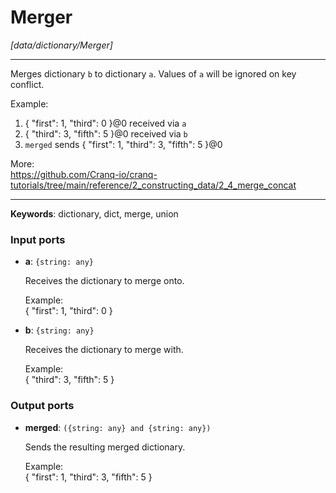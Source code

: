 # Merger

_[data/dictionary/Merger]_

---

Merges dictionary `b` to dictionary `a`. Values of `a` will be ignored on key conflict.  
  
Example:  
1. { "first": 1, "third": 0 }@0 received via `a`  
2. { "third": 3, "fifth": 5 }@0 received via `b`  
3. `merged` sends { "first": 1, "third": 3, "fifth": 5 }@0  
  
More:  
https://github.com/Cranq-io/cranq-tutorials/tree/main/reference/2_constructing_data/2_4_merge_concat  

---

__Keywords__: dictionary, dict, merge, union

### Input ports

* __a__: ` {string: any} `

    Receives the dictionary to merge onto.  
      
    Example:  
    { "first": 1, "third": 0 }  


* __b__: ` {string: any} `

    Receives the dictionary to merge with.  
      
    Example:  
    { "third": 3, "fifth": 5 }  

### Output ports

* __merged__: ` ({string: any} and {string: any}) `

    Sends the resulting merged dictionary.  
      
    Example:  
    { "first": 1, "third": 3, "fifth": 5 }  

